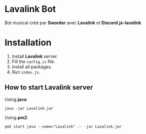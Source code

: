 # Lavalink Bot
Bot musical créé par **Sworder** avec **Lavalink** et **Discord.js-lavalink**

# Installation 

1) Install **Lavalink** server.
2) Fill the `config.js` file.
3) Install all packages.
4) Run `index.js`.

## How to start Lavalink server
Using **java**:
```
java -jar Lavalink.jar
```
Using **pm2**:
```
pm2 start java --name="Lavalink" -- -jar Lavalink.jar
```